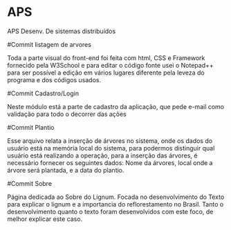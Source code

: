 # APS
APS Desenv. De sistemas distribuídos

#Commit listagem de arvores

Toda a parte visual do front-end foi feita com html, CSS e Framework fornecido pela W3School e para editar o código fonte usei o Notepad++ para ser possível a edição em vários lugares diferente pela leveza do programa e dos códigos usados.

#Commit Cadastro/Login

Neste módulo está a parte de cadastro da aplicação, que pede e-mail como validação para todo o decorrer das ações

#Commit Plantio

Esse arquivo relata a inserção de árvores no sistema, onde os dados do usuário está na memória local do sistema, para podermos distinguir qual usuário está realizando a operação, para a inserção das árvores, é necessário fornecer os seguintes dados: Nome da árvores, local onde a árvore será plantada, e a data do plantio.

#Commit Sobre

Página dedicada ao Sobre do Lignum. 
Focada no desenvolvimento do Texto para explicar o lignum e a importancia do reflorestamento no Brasil. 
Tanto o desenvolvimento quanto o texto foram desenvolvidos com este foco, de melhor explicar este caso.
